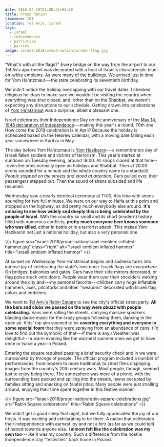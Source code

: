 ```yaml
---
date: 2018-04-19T21:08:21+03:00
title: Proud nation
timezone: IDT
location: Tel Aviv, Israel
tags:
  - Israel
  - independence
  - patriotism
  - parties
image: israel-2018/proud-nation/israel-flag.jpg
---
```


"What's with all the flags?" Every bridge on the way from the airport to our Tel Aviv apartment was decorated with a host of Israel's characteristic blue-on-white emblems. As were many of the buildings. We arrived just in time for Yom Ha'atzmaut---the state celebrating its seventieth birthday.

<!--more-->

We didn't notice the holiday overlapping with our travel dates. I checked religious holidays to make sure we wouldn't be visiting the country when everything was shut closed, and, other than on the Shabbat, we weren't expecting any disruptions to our schedule. Getting drawn into celebrations of [Yom Ha'atzmaut](https://en.wikipedia.org/wiki/Independence_Day_(Israel)) was a surprise, albeit a pleasant one.

Israel celebrates their Independence Day on the anniversary of the [May 14, 1948 declaration of independence](https://en.wikipedia.org/wiki/Israeli_Declaration_of_Independence)---making this year's a round, 70th one. How come the 2018 celebration is in April? Because the holiday is scheduled based on the Hebrew calendar, with a moving date falling each year somewhere in April or in May.

The day before Yom Ha'atzmaut is [Yom Hazikaron](https://en.wikipedia.org/wiki/Yom_Hazikaron)---a remembrance day of Israeli fallen soldiers and victims of terrorism. This year's started at sundown on Tuesday evening, around 19:00. All shops closed at that time---even the ones normally open on holidays and Shabbat. Then at 20:00 sirens sounded for a minute and the whole country came to a standstill. *People stopped on the streets and stood at attention.* Cars pulled over, their passengers stepped out. Then the sound of sirens subsided and life resumed.

Wednesday saw a nearly identical ceremony at 11:00, this time with sirens sounding for two full minutes. We were on our way to Haifa at this point and stopped on the highway, as did pretty much everybody else around. **It's amazing to see how widely and deeply this is being celebrated by the people of Israel.** With the country so small and its short (modern) history filled with numerous conflicts, **pretty much everyone here knows someone who was killed**, either in battle or in a terrorist attack. This makes Yom Hazikaron not just a national holiday, but also a very personal one.

{{< figure src="israel-2018/proud-nation/israel-emblem-inflated-hammer.jpg" class="right" alt="Israeli emblem inflated hammer" title="Israeli emblem inflated hammer" >}}

At sunset on Wednesday Yom Ha'atzmaut begins and sadness turns into intense joy of celebrating the state's existence. Israeli flags are *everywhere*. On bridges, balconies and gates. Cars have their side mirrors decorated, or flag poles stuck onto doors. People wear them over their shoulders walking around the city and---my personal favorite---children carry huge inflatable hammers, axes, pitchforks and other "weapons" decorated with Israeli flag colors and emblems.

We went to [Tel Aviv's Rabin Square](https://goo.gl/maps/YmzW857m3Yt) to see the city's official street party. **All the bars and clubs we passed on the way were _abuzz_ with people celebrating.** Vans were rolling the streets, carrying massive speakers blasting dance music for the crazy groups following them, dancing in the open air. Kids' top aim seemed to be **covering everything and everyone in some special foam** that they were spraying from an abundance of cans. (I'd love to find out the symbolic of that---if there is any.) Weather was delightful---a warm evening like the warmest summer ones we get to have once or twice a year in Poland.

Entering the square required passing a brief security check and in we were, surrounded by throngs of people. The official program included a number of performances, from modern to more traditional, to short films displaying images from the country's 20th century wars. Most people, though, seemed just to enjoy being there. The atmosphere was more of a picnic, with the surrounding bars packed and spilling into the streets, lawns occupied by families sitting and snacking on falafel pitas. Many people were just strolling around, enjoying their time spent together in this festive manner.

{{< figure src="israel-2018/proud-nation/rabin-square-celebrations.jpg" alt="Rabin Square celebrations" title="Rabin Square celebrations" >}}

We didn't get a good sleep that night, but we fully appreciated the joy of our hosts. It was exciting and exhilarating to be there. A nation that celebrates their independence with earnest joy and not a hint (as far as we could tell) of hatred towards anyone else. **I almost felt like the celebration was my own too**---like it was my country. Such a difference from the hostile Independence Day "festivities" back home in Poland.
